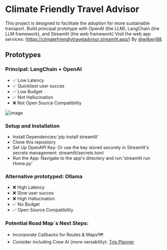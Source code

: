# Climate Friendly Travel Advisor
This project is designed to facilitate the adoption for more sustainable transport.
Build principal prototype with OpenAI (the LLM), LangChain (the LLM framework), and Streamlit (the web framework)
Visit the web app services: (https://climatefriendlytraveladvisor.streamlit.app/)
By [@wilberj88](https://github.com/wilberj88).

## Prototypes

### Principal: LangChain + OpenAI 
- ✅ Low Latency 
- ✅ Quickliest user succes 
- ✅ Low Budget
- ✅ Not Hallucination
- ❌ Not Open Source Compatibility

![image](https://github.com/wilberj88/ClimateFriendlyTravelAdvisor/assets/49035216/51193429-097d-44a6-94be-0c851c119105)

### Setup and Installation
- Install Dependencies:'pip install streamlit'
- Clone this repository
- Set Up OpenAPI Key: Or use the key stored securely in Streamlit's secrets management: streamlit/secrets.toml
- Run the App: Navigate to the app's directory and run:'streamlit run Home.py'


### Alternative prototyped: Ollama 
- ❌ High Latency
- ❌ Slow user succes
- ❌ High Hallucination
- ✅ No Budget
- ✅ Open Source Compatibility 


### Potential Road Map´s Next Steps:
- Incorporate Callbacks for Routes & Maps🗺️ 
- Consider including Crew AI (more versability): [Trip Planner](https://github.com/joaomdmoura/crewAI-examples/tree/main/trip_planner)
